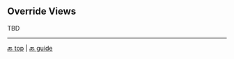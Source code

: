 ## Override Views

TBD

---

[:back: top](#override-views) | [:back: guide](index.md#advanced-customization)